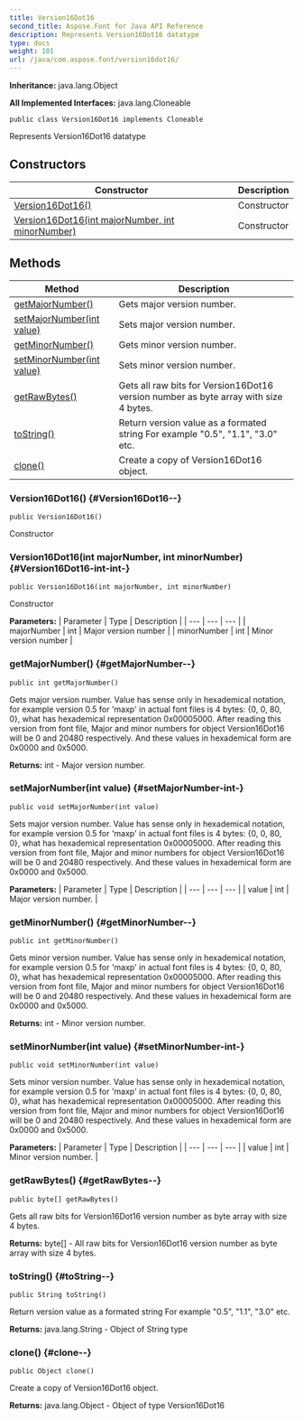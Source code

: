 ```yaml
---
title: Version16Dot16
second_title: Aspose.Font for Java API Reference
description: Represents Version16Dot16 datatype
type: docs
weight: 101
url: /java/com.aspose.font/version16dot16/
---
```

**Inheritance:**
java.lang.Object

**All Implemented Interfaces:**
java.lang.Cloneable
```
public class Version16Dot16 implements Cloneable
```

Represents Version16Dot16 datatype
## Constructors

| Constructor | Description |
| --- | --- |
| [Version16Dot16()](#Version16Dot16--) | Constructor |
| [Version16Dot16(int majorNumber, int minorNumber)](#Version16Dot16-int-int-) | Constructor |
## Methods

| Method | Description |
| --- | --- |
| [getMajorNumber()](#getMajorNumber--) | Gets major version number. |
| [setMajorNumber(int value)](#setMajorNumber-int-) | Sets major version number. |
| [getMinorNumber()](#getMinorNumber--) | Gets minor version number. |
| [setMinorNumber(int value)](#setMinorNumber-int-) | Sets minor version number. |
| [getRawBytes()](#getRawBytes--) | Gets all raw bits for Version16Dot16 version number as byte array with size 4 bytes. |
| [toString()](#toString--) | Return version value as a formated string For example "0.5", "1.1", "3.0" etc. |
| [clone()](#clone--) | Create a copy of  Version16Dot16  object. |
### Version16Dot16() {#Version16Dot16--}
```
public Version16Dot16()
```


Constructor

### Version16Dot16(int majorNumber, int minorNumber) {#Version16Dot16-int-int-}
```
public Version16Dot16(int majorNumber, int minorNumber)
```


Constructor

**Parameters:**
| Parameter | Type | Description |
| --- | --- | --- |
| majorNumber | int | Major version number |
| minorNumber | int | Minor version number |

### getMajorNumber() {#getMajorNumber--}
```
public int getMajorNumber()
```


Gets major version number. Value has sense only in hexademical notation, for example version 0.5 for 'maxp' in actual font files is 4 bytes: \{0, 0, 80, 0\}, what has hexademical representation 0x00005000. After reading this version from font file, Major and minor numbers for object  Version16Dot16  will be 0 and 20480 respectively. And these values in hexademical form are 0x0000 and 0x5000.

**Returns:**
int - Major version number.
### setMajorNumber(int value) {#setMajorNumber-int-}
```
public void setMajorNumber(int value)
```


Sets major version number. Value has sense only in hexademical notation, for example version 0.5 for 'maxp' in actual font files is 4 bytes: \{0, 0, 80, 0\}, what has hexademical representation 0x00005000. After reading this version from font file, Major and minor numbers for object  Version16Dot16  will be 0 and 20480 respectively. And these values in hexademical form are 0x0000 and 0x5000.

**Parameters:**
| Parameter | Type | Description |
| --- | --- | --- |
| value | int | Major version number. |

### getMinorNumber() {#getMinorNumber--}
```
public int getMinorNumber()
```


Gets minor version number. Value has sense only in hexademical notation, for example version 0.5 for 'maxp' in actual font files is 4 bytes: \{0, 0, 80, 0\}, what has hexademical representation 0x00005000. After reading this version from font file, Major and minor numbers for object  Version16Dot16  will be 0 and 20480 respectively. And these values in hexademical form are 0x0000 and 0x5000.

**Returns:**
int - Minor version number.
### setMinorNumber(int value) {#setMinorNumber-int-}
```
public void setMinorNumber(int value)
```


Sets minor version number. Value has sense only in hexademical notation, for example version 0.5 for 'maxp' in actual font files is 4 bytes: \{0, 0, 80, 0\}, what has hexademical representation 0x00005000. After reading this version from font file, Major and minor numbers for object  Version16Dot16  will be 0 and 20480 respectively. And these values in hexademical form are 0x0000 and 0x5000.

**Parameters:**
| Parameter | Type | Description |
| --- | --- | --- |
| value | int | Minor version number. |

### getRawBytes() {#getRawBytes--}
```
public byte[] getRawBytes()
```


Gets all raw bits for Version16Dot16 version number as byte array with size 4 bytes.

**Returns:**
byte[] - All raw bits for Version16Dot16 version number as byte array with size 4 bytes.
### toString() {#toString--}
```
public String toString()
```


Return version value as a formated string For example "0.5", "1.1", "3.0" etc.

**Returns:**
java.lang.String - Object of  String  type
### clone() {#clone--}
```
public Object clone()
```


Create a copy of  Version16Dot16  object.

**Returns:**
java.lang.Object - Object of type  Version16Dot16 
